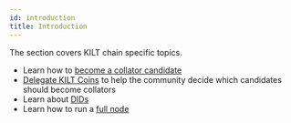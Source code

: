 ```yaml
---
id: introduction
title: Introduction
---
```


The section covers KILT chain specific topics.

* Learn how to [become a collator candidate](collator.md)
* [Delegate KILT Coins](delegator.md) to help the community decide which candidates should become collators
* Learn about [DIDs](did.md)
* Learn how to run a [full node](fullnode.md)
